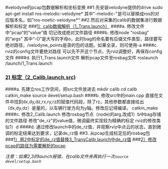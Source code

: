 #velodyne的pcap包数据解析和坐标变换
##1.先安装velodyne提供的drive
    sudo apt-get install ros-melodic-velodyne*
其中"-melodic-"是可以替换成ros的对应版本名，如”ros-noetic-velodyne*“
##2.然后对采集的calib的数据集进行数据解析和标定
###<u>1）calib数据解析（1_Trans.launch）</u>
####a.  修改文件中”pcap“的“value”值
切记改成绝对文件路径
####b.  修改node "rosbag" 的“args”
其中“-O”是大写的字母o，此时bag的命名要有后缀文件类型，路径要写绝对路径，/velodyne_points是录的包的话题。如果全录，则可使用-a
####c.  rviz的config文件要绝对路径
可以先不开这个节点，先rviz调整好，再保存config文件
####d.  执行1_Trans.launch文件
    解析pcap文件至rosbag文件
    roslaunch /launch/1_Trans.launch
### <u>2)  标定（2_Calib.launch,src)</u>
####a.  先建立ros工作空间，把src文件放进去
    mkdir calib
    cd calib
    catkin_make
    source devel/setup.bash
####b.  修改src中的main.cpp
直接在文件中找到dx,dy,dz,rx,ry,rz的赋值代码段，除了rz，其他参数都直接给出（dx,dy,dz）是量的，以车辆行驶方向为y轴。修改后记得编译。
    catkin_make
####c.  修改2_Calib.launch
修改rosbag节点（node)的arg,改成1）b中bag存储的文件路径
修改"de_rz"的value值，微调最终实现较为精确的标定
rviz的修改类似1）d
####d.  通过修改launch中的de_rz值，并观察rviz中点云的状态，直到微调的标定结果达到要求，记录de_rz值
##3. 从pcap生成标定后的rosbag包
###<u>1）用2中标定的de_rz值替换3_TransCalib.launch中de_rz值</u>
###<u>2）修改pcap的路径为需要解析的pcap</u>

*注意：如果2,3的launch报错，在calib文件夹再执行一次`source devel/setup.bash`*
